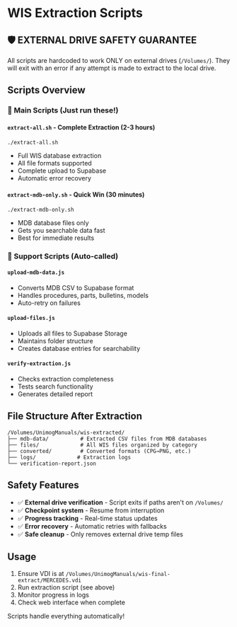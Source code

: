 # WIS Extraction Scripts

## 🛡️ EXTERNAL DRIVE SAFETY GUARANTEE
All scripts are hardcoded to work ONLY on external drives (`/Volumes/`). They will exit with an error if any attempt is made to extract to the local drive.

## Scripts Overview

### 🚀 Main Scripts (Just run these!)

#### `extract-all.sh` - Complete Extraction (2-3 hours)
```bash
./extract-all.sh
```
- Full WIS database extraction
- All file formats supported
- Complete upload to Supabase
- Automatic error recovery

#### `extract-mdb-only.sh` - Quick Win (30 minutes)
```bash
./extract-mdb-only.sh
```
- MDB database files only
- Gets you searchable data fast
- Best for immediate results

### 🤖 Support Scripts (Auto-called)

#### `upload-mdb-data.js`
- Converts MDB CSV to Supabase format
- Handles procedures, parts, bulletins, models
- Auto-retry on failures

#### `upload-files.js`
- Uploads all files to Supabase Storage
- Maintains folder structure
- Creates database entries for searchability

#### `verify-extraction.js`
- Checks extraction completeness
- Tests search functionality
- Generates detailed report

## File Structure After Extraction

```
/Volumes/UnimogManuals/wis-extracted/
├── mdb-data/          # Extracted CSV files from MDB databases
├── files/             # All WIS files organized by category
├── converted/         # Converted formats (CPG→PNG, etc.)
├── logs/             # Extraction logs
└── verification-report.json
```

## Safety Features

- ✅ **External drive verification** - Script exits if paths aren't on `/Volumes/`
- ✅ **Checkpoint system** - Resume from interruption
- ✅ **Progress tracking** - Real-time status updates
- ✅ **Error recovery** - Automatic retries with fallbacks
- ✅ **Safe cleanup** - Only removes external drive temp files

## Usage

1. Ensure VDI is at `/Volumes/UnimogManuals/wis-final-extract/MERCEDES.vdi`
2. Run extraction script (see above)
3. Monitor progress in logs
4. Check web interface when complete

Scripts handle everything automatically!